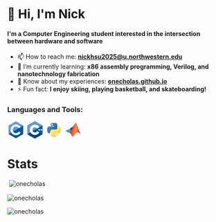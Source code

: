 <h1 align="left">👋 Hi, I'm Nick</h1>
<h4 align="left">I'm a Computer Engineering student interested in the intersection between hardware and software</h3>

- 📫 How to reach me: **nickhsu2025@u.northwestern.edu**
- 🌱 I’m currently learning: **x86 assembly programming, Verilog, and nanotechnology fabrication**
- 📄 Know about my experiences: **[onecholas.github.io](onecholas.github.io)**
- ⚡ Fun fact: **I enjoy skiing, playing basketball, and skateboarding!**

<h3 align="left">Languages and Tools:</h3>
<p align="left"> 
<img src="https://raw.githubusercontent.com/devicons/devicon/master/icons/c/c-original.svg" alt="c" width="40" height="40"/> 
<img src="https://raw.githubusercontent.com/devicons/devicon/master/icons/cplusplus/cplusplus-original.svg" alt="cplusplus" width="40" height="40"/>
<img src="https://raw.githubusercontent.com/devicons/devicon/master/icons/python/python-original.svg" alt="python" width="40" height="40"/>
<img src="https://raw.githubusercontent.com/devicons/devicon/master/icons/matlab/matlab-original.svg" alt="MATLAB" width="40" height="40"/>


<h1 align="left">Stats</h1>
<p>&nbsp;<img align="center" src="https://github-readme-stats.vercel.app/api?username=onecholas&show_icons=true&locale=en" alt="onecholas" /></p>
<p><img align="center" src="https://github-readme-streak-stats.herokuapp.com/?user=onecholas&" alt="onecholas" /></p>
<p><img align="left" src="https://github-readme-stats.vercel.app/api/top-langs/?username=onecholas&hide_progress=true&langs_count=8" alt="onecholas" /></p>



